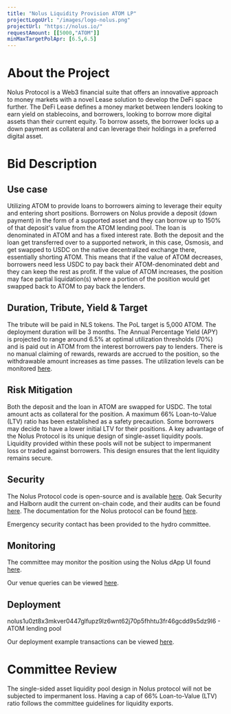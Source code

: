 ```yaml
---
title: "Nolus Liquidity Provision ATOM LP"
projectLogoUrl: "/images/logo-nolus.png"
projectUrl: "https://nolus.io/"
requestAmount: [[5000,"ATOM"]]
minMaxTargetPolApr: [6.5,6.5]
---
```


# About the Project

Nolus Protocol is a Web3 financial suite that offers an innovative approach to money markets with a novel Lease solution to develop the DeFi space further. The DeFi Lease defines a money market between lenders looking to earn yield on stablecoins, and borrowers, looking to borrow more digital assets than their current equity. To borrow assets, the borrower locks up a down payment as collateral and can leverage their holdings in a preferred digital asset.

# Bid Description

## Use case

Utilizing ATOM to provide loans to borrowers aiming to leverage their equity and entering short positions. Borrowers on Nolus provide a deposit (down payment) in the form of a supported asset and they can borrow up to 150% of that deposit's value from the ATOM lending pool. The loan is denominated in ATOM and has a fixed interest rate. Both the deposit and the loan get transferred over to a supported network, in this case, Osmosis, and get swapped to USDC on the native decentralized exchange there, essentially shorting ATOM. This means that if the value of ATOM decreases, borrowers need less USDC to pay back their ATOM-denominated debt and they can keep the rest as profit. If the value of ATOM increases, the position may face partial liquidation(s) where a portion of the position would get swapped back to ATOM to pay back the lenders.

## Duration, Tribute, Yield & Target

The tribute will be paid in NLS tokens. The PoL target is 5,000 ATOM. The deployment duration will be 3 months. The Annual Percentage Yield (APY) is projected to range around 6.5% at optimal utilization thresholds (70%) and is paid out in ATOM from the interest borrowers pay to lenders. There is no manual claiming of rewards, rewards are accrued to the position, so the withdrawable amount increases as time passes. The utilization levels can be monitored [here](https://app.nolus.io/stats).

## Risk Mitigation

Both the deposit and the loan in ATOM are swapped for USDC. The total amount acts as collateral for the position. A maximum 66% Loan-to-Value (LTV) ratio has been established as a safety precaution. Some borrowers may decide to have a lower initial LTV for their positions. A key advantage of the Nolus Protocol is its unique design of single-asset liquidity pools. Liquidity provided within these pools will not be subject to impermanent loss or traded against borrowers. This design ensures that the lent liquidity remains secure.

## Security

The Nolus Protocol code is open-source and is available [here](https://github.com/nolus-protocol). Oak Security and Halborn audit the current on-chain code, and their audits can be found [here](https://hub.nolus.io/en/articles/9680739-security). The documentation for the Nolus protocol can be found [here](https://hub.nolus.io/en/collections/10034429-tech-documentation).

Emergency security contact has been provided to the hydro committee.

## Monitoring

The committee may monitor the position using the Nolus dApp UI found [here](https://app.nolus.io/earn).

Our venue queries can be viewed [here](https://hackmd.io/Vz5ts3lUSSaND7m2WwBcMQ).

## Deployment

nolus1u0zt8x3mkver0447glfupz9lz6wnt62j70p5fhhtu3fr46gcdd9s5dz9l6 - ATOM lending pool

Our deployment example transactions can be viewed [here](https://hackmd.io/Vz5ts3lUSSaND7m2WwBcMQ).

# Committee Review

The single-sided asset liquidity pool design in Nolus protocol will not be subjected to impermanent loss. Having a cap of 66% Loan-to-Value (LTV) ratio follows the committee guidelines for liquidity exports.

